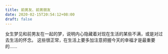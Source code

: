 ```yaml
---
title: 前男友、前男朋友
date: 2020-02-15T20:54:12+08:00
draft: false
---
```


女生梦见和前男友在一起的梦，说明内心隐藏着对现在生活的某些不满，或是对过去生活的怀念。
这些很正常，在生活上要多加注意把握今天的幸福才是最重要的……